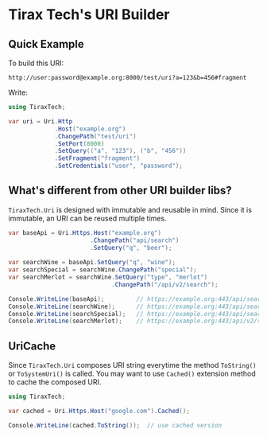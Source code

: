 # Tirax Tech's URI Builder #

## Quick Example ##

To build this URI:

```
http://user:password@example.org:8000/test/uri?a=123&b=456#fragment
```

Write:

```c#
using TiraxTech;

var uri = Uri.Http
             .Host("example.org")
             .ChangePath("test/uri")
             .SetPort(8000)
             .SetQuery(("a", "123"), ("b", "456"))
             .SetFragment("fragment")
             .SetCredentials("user", "password");
```

## What's different from other URI builder libs? ##

`TiraxTech.Uri` is designed with immutable and reusable in mind. Since it is immutable, an URI
can be reused multiple times.

```c#
var baseApi = Uri.Https.Host("example.org")
                       .ChangePath("api/search")
                       .SetQuery("q", "beer");
                      
var searchWine = baseApi.SetQuery("q", "wine");
var searchSpecial = searchWine.ChangePath("special");
var searchMerlot = searchWine.SetQuery("type", "merlot")
                             .ChangePath("/api/v2/search");

Console.WriteLine(baseApi);         // https://example.org:443/api/search?q=beer
Console.WriteLine(searchWine);      // https://example.org:443/api/search?q=wine
Console.WriteLine(searchSpecial);   // https://example.org:443/api/search/special?q=wine
Console.WriteLine(searchMerlot);    // https://example.org:443/api/v2/search?q=wine&type=merlot
```

## UriCache ##

Since `TiraxTech.Uri` composes URI string everytime the method `ToString()` or `ToSystemUri()`
is called.  You may want to use `Cached()` extension method to cache the composed URI.

```c#
using TiraxTech;

var cached = Uri.Https.Host("google.com").Cached();

Console.WriteLine(cached.ToString());  // use cached version
```